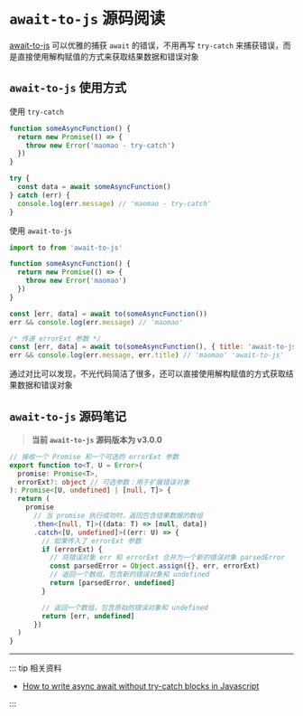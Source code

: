 # `await-to-js` 源码阅读

[await-to-js](https://github.com/scopsy/await-to-js) 可以优雅的捕获 `await` 的错误，不用再写 `try-catch` 来捕获错误，而是直接使用解构赋值的方式来获取结果数据和错误对象

## `await-to-js` 使用方式

使用 `try-catch`

```js
function someAsyncFunction() {
  return new Promise(() => {
    throw new Error('maomao - try-catch')
  })
}

try {
  const data = await someAsyncFunction()
} catch (err) {
  console.log(err.message) // 'maomao - try-catch'
}
```

使用 `await-to-js`

```js
import to from 'await-to-js'

function someAsyncFunction() {
  return new Promise(() => {
    throw new Error('maomao')
  })
}

const [err, data] = await to(someAsyncFunction())
err && console.log(err.message) // 'maomao'

/* 传递 errorExt 参数 */
const [err, data] = await to(someAsyncFunction(), { title: 'await-to-js' })
err && console.log(err.message, err.title) // 'maomao' 'await-to-js'
```

通过对比可以发现，不光代码简洁了很多，还可以直接使用解构赋值的方式获取结果数据和错误对象

## `await-to-js` 源码笔记

> **当前 `await-to-js` 源码版本为 v3.0.0**

```ts
// 接收一个 Promise 和一个可选的 errorExt 参数
export function to<T, U = Error>(
  promise: Promise<T>,
  errorExt?: object // 可选参数：用于扩展错误对象
): Promise<[U, undefined] | [null, T]> {
  return (
    promise
      // 当 promise 执行成功时，返回包含结果数据的数组
      .then<[null, T]>((data: T) => [null, data])
      .catch<[U, undefined]>((err: U) => {
        // 如果传入了 errorExt 参数
        if (errorExt) {
          // 将错误对象 err 和 errorExt 合并为一个新的错误对象 parsedError
          const parsedError = Object.assign({}, err, errorExt)
          // 返回一个数组，包含新的错误对象和 undefined
          return [parsedError, undefined]
        }

        // 返回一个数组，包含原始的错误对象和 undefined
        return [err, undefined]
      })
  )
}
```

---

::: tip 相关资料

- [How to write async await without try-catch blocks in Javascript](https://blog.grossman.io/how-to-write-async-await-without-try-catch-blocks-in-javascript/)

:::
